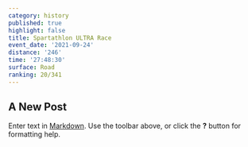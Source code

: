 ```yaml
---
category: history
published: true
highlight: false
title: Spartathlon ULTRA Race
event_date: '2021-09-24'
distance: '246'
time: '27:48:30'
surface: Road
ranking: 20/341
---
```

## A New Post

Enter text in [Markdown](http://daringfireball.net/projects/markdown/). Use the toolbar above, or click the **?** button for formatting help.
